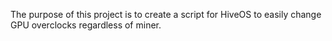 The purpose of this project is to create a script for HiveOS to easily change GPU overclocks regardless of miner.
